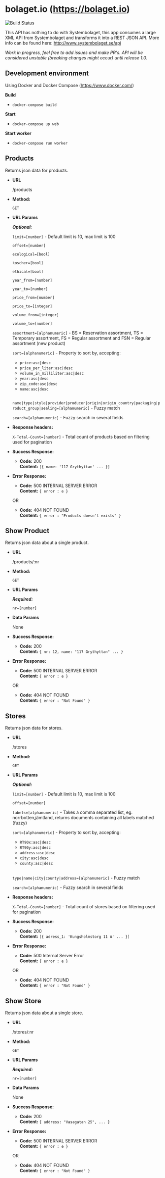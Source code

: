 # bolaget.io (https://bolaget.io)

[![Build Status](https://travis-ci.org/larsha/bolaget.io.svg?branch=master)](https://travis-ci.org/larsha/bolaget.io)

This API has nothing to do with Systembolaget, this app consumes a large XML API from Systembolaget and transforms it into a REST JSON API. More info can be found here: http://www.systembolaget.se/api

*Work in progress, feel free to add issues and make PR's. API will be considered unstable (breaking changes might occur) until release 1.0.*

**Development environment**
----
  Using Docker and Docker Compose (https://www.docker.com/)

**Build**

- ```docker-compose build```

**Start**

- ```docker-compose up web```

**Start worker**

- ```docker-compose run worker```


**Products**
----
  Returns json data for products.

* **URL**

  /products


* **Method:**

  `GET`


*  **URL Params**

   ***Optional:***

   `limit=[number]` - Default limit is 10, max limit is 100

   `offset=[number]`

   `ecological=[bool]`

   `koscher=[bool]`

   `ethical=[bool]`

   `year_from=[number]`

   `year_to=[number]`

   `price_from=[number]`

   `price_to=[integer]`

   `volume_from=[integer]`

   `volume_to=[number]`

   `assortment=[alphanumeric]` - BS = Reservation assortment, TS = Temporary assortment, FS	= Regular assortment and FSN = Regular assortment (new product)

   `sort=[alphanumeric]` - Property to sort by, accepting:
      - `price:asc|desc`
      - `price_per_liter:asc|desc`
      - `volume_in_milliliter:asc|desc`
      - `year:asc|desc`
      - `zip_code:asc|desc`
      - `name:asc|desc`<br><br>

   `name|type|style|provider|producer|origin|origin_country|packaging|product_group|sealing=[alphanumeric]` - Fuzzy match

   `search=[alphanumeric]` - Fuzzy search in several fields


* **Response headers:**

    `X-Total-Count=[number]` - Total count of products based on filtering used for pagination


* **Success Response:**

  * **Code:** 200 <br />
    **Content:** `[{ name: '117 Grythyttan' ... }]`


* **Error Response:**

  * **Code:** 500 INTERNAL SERVER ERROR <br />
    **Content:** `{ error : e }`

  OR

  * **Code:** 404 NOT FOUND <br />
    **Content:** `{ error : "Products doesn't exists" }`



**Show Product**
----
  Returns json data about a single product.

* **URL**

  /products/:nr


* **Method:**

  `GET`


*  **URL Params**

   ***Required:***

   `nr=[number]`


* **Data Params**

  None


* **Success Response:**

  * **Code:** 200 <br />
    **Content:** `{ nr: 12, name: "117 Grythyttan" ... }`


* **Error Response:**

  * **Code:** 500 INTERNAL SERVER ERROR <br />
    **Content:** `{ error : e }`

  OR

  * **Code:** 404 NOT FOUND <br />
    **Content:** `{ error : "Not Found" }`




**Stores**
----
  Returns json data for stores.

* **URL**

  /stores


* **Method:**

  `GET`


*  **URL Params**

   ***Optional:***

   `limit=[number]` - Default limit is 10, max limit is 100

   `offset=[number]`

   `labels=[alphanumeric]` - Takes a comma separated list, eg. norrbotten,jämtland, returns documents containing all labels matched (fuzzy)

   `sort=[alphanumeric]` - Property to sort by, accepting:
      - `RT90x:asc|desc`
      - `RT90y:asc|desc`
      - `address:asc|desc`
      - `city:asc|desc`
      - `county:asc|desc`<br><br>

   `type|name|city|county|address=[alphanumeric]` - Fuzzy match

   `search=[alphanumeric]` - Fuzzy search in several fields


* **Response headers:**

   `X-Total-Count=[number]` - Total count of stores based on filtering used for pagination


* **Success Response:**

  * **Code:** 200 <br />
    **Content:** `[{ adress_1: 'Kungsholmstorg 11 A' ... }]`


* **Error Response:**

  * **Code:** 500 Internal Server Error <br />
    **Content:** `{ error : e }`

  OR

  * **Code:** 404 NOT FOUND <br />
    **Content:** `{ error : "Not Found" }`


**Show Store**
----
  Returns json data about a single store.

* **URL**

  /stores/:nr


* **Method:**

  `GET`


*  **URL Params**

   ***Required:***

   `nr=[number]`


* **Data Params**

  None


* **Success Response:**

  * **Code:** 200 <br />
    **Content:** `{ address: "Vasagatan 25", ... }`


* **Error Response:**

  * **Code:** 500 INTERNAL SERVER ERROR <br />
    **Content:** `{ error : e }`

  OR

  * **Code:** 404 NOT FOUND <br />
    **Content:** `{ error : "Not Found" }`
